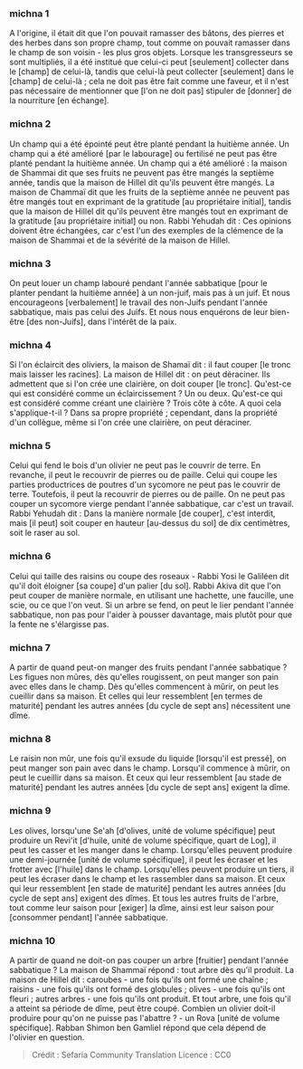 
### michna 1
A l'origine, il était dit que l'on pouvait ramasser des bâtons, des pierres et des herbes dans son propre champ, tout comme on pouvait ramasser dans le champ de son voisin - les plus gros objets. Lorsque les transgresseurs se sont multipliés, il a été institué que celui-ci peut [seulement] collecter dans le [champ] de celui-là, tandis que celui-là peut collecter [seulement] dans le [champ] de celui-là ; cela ne doit pas être fait comme une faveur, et il n'est pas nécessaire de mentionner que [l'on ne doit pas] stipuler de [donner] de la nourriture [en échange].

### michna 2
Un champ qui a été épointé peut être planté pendant la huitième année. Un champ qui a été amélioré [par le labourage] ou fertilisé ne peut pas être planté pendant la huitième année. Un champ qui a été amélioré : la maison de Shammai dit que ses fruits ne peuvent pas être mangés la septième année, tandis que la maison de Hillel dit qu'ils peuvent être mangés. La maison de Chammaï dit que les fruits de la septième année ne peuvent pas être mangés tout en exprimant de la gratitude [au propriétaire initial], tandis que la maison de Hillel dit qu'ils peuvent être mangés tout en exprimant de la gratitude [au propriétaire initial] ou non. Rabbi Yehudah dit : Ces opinions doivent être échangées, car c'est l'un des exemples de la clémence de la maison de Shammai et de la sévérité de la maison de Hillel.

### michna 3
On peut louer un champ labouré pendant l'année sabbatique [pour le planter pendant la huitième année] à un non-juif, mais pas à un juif. Et nous encourageons [verbalement] le travail des non-Juifs pendant l'année sabbatique, mais pas celui des Juifs. Et nous nous enquérons de leur bien-être [des non-Juifs], dans l'intérêt de la paix.

### michna 4
Si l'on éclaircit des oliviers, la maison de Shamaï dit : il faut couper [le tronc mais laisser les racines]. La maison de Hillel dit : on peut déraciner. Ils admettent que si l'on crée une clairière, on doit couper [le tronc]. Qu'est-ce qui est considéré comme un éclaircissement ? Un ou deux. Qu'est-ce qui est considéré comme créant une clairière ? Trois côte à côte. A quoi cela s'applique-t-il ? Dans sa propre propriété ; cependant, dans la propriété d'un collègue, même si l'on crée une clairière, on peut déraciner.

### michna 5
Celui qui fend le bois d'un olivier ne peut pas le couvrir de terre. En revanche, il peut le recouvrir de pierres ou de paille. Celui qui coupe les parties productrices de poutres d'un sycomore ne peut pas le couvrir de terre. Toutefois, il peut la recouvrir de pierres ou de paille. On ne peut pas couper un sycomore vierge pendant l'année sabbatique, car c'est un travail. Rabbi Yehudah dit : Dans la manière normale [de couper], c'est interdit, mais [il peut] soit couper en hauteur [au-dessus du sol] de dix centimètres, soit le raser au sol.

### michna 6
Celui qui taille des raisins ou coupe des roseaux - Rabbi Yosi le Galiléen dit qu'il doit éloigner [sa coupe] d'un palier [du sol]. Rabbi Akiva dit que l'on peut couper de manière normale, en utilisant une hachette, une faucille, une scie, ou ce que l'on veut. Si un arbre se fend, on peut le lier pendant l'année sabbatique, non pas pour l'aider à pousser davantage, mais plutôt pour que la fente ne s'élargisse pas.

### michna 7
A partir de quand peut-on manger des fruits pendant l'année sabbatique ? Les figues non mûres, dès qu'elles rougissent, on peut manger son pain avec elles dans le champ. Dès qu'elles commencent à mûrir, on peut les cueillir dans sa maison. Et celles qui leur ressemblent [en termes de maturité] pendant les autres années [du cycle de sept ans] nécessitent une dîme.

### michna 8
Le raisin non mûr, une fois qu'il exsude du liquide [lorsqu'il est pressé], on peut manger son pain avec dans le champ. Lorsqu'il commence à mûrir, on peut le cueillir dans sa maison. Et ceux qui leur ressemblent [au stade de maturité] pendant les autres années [du cycle de sept ans] exigent la dîme.

### michna 9
Les olives, lorsqu'une Se'ah [d'olives, unité de volume spécifique] peut produire un Revi'it [d'huile, unité de volume spécifique, quart de Log], il peut les casser et les manger dans le champ. Lorsqu'elles peuvent produire une demi-journée [unité de volume spécifique], il peut les écraser et les frotter avec [l'huile] dans le champ. Lorsqu'elles peuvent produire un tiers, il peut les écraser dans le champ et les rassembler dans sa maison. Et ceux qui leur ressemblent [en stade de maturité] pendant les autres années [du cycle de sept ans] exigent des dîmes. Et tous les autres fruits de l'arbre, tout comme leur saison pour [exiger] la dîme, ainsi est leur saison pour [consommer pendant] l'année sabbatique.

### michna 10
A partir de quand ne doit-on pas couper un arbre [fruitier] pendant l'année sabbatique ? La maison de Shammaï répond : tout arbre dès qu'il produit. La maison de Hillel dit : caroubes - une fois qu'ils ont formé une chaîne ; raisins - une fois qu'ils ont formé des globules ; olives - une fois qu'ils ont fleuri ; autres arbres - une fois qu'ils ont produit. Et tout arbre, une fois qu'il a atteint sa période de dîme, peut être coupé. Combien un olivier doit-il produire pour qu'on ne puisse pas l'abattre ? - un Rova [unité de volume spécifique]. Rabban Shimon ben Gamliel répond que cela dépend de l'olivier en question.

>Crédit : Sefaria Community Translation
>Licence : CC0